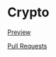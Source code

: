 # Crypto

[Preview](https://alenaloik.github.io/Crypto/)

[Pull Requests](https://github.com/AlenaLoik/Crypto/pulls)
